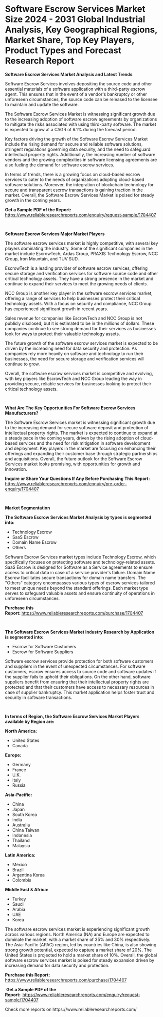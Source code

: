 <p><h1>Software Escrow Services Market Size 2024 - 2031 Global Industrial Analysis, Key Geographical Regions, Market Share, Top Key Players, Product Types and Forecast Research Report</h1></p><p><strong>Software Escrow Services Market Analysis and Latest Trends</strong></p>
<p><p>Software Escrow Services involves depositing the source code and other essential materials of a software application with a third-party escrow agent. This ensures that in the event of a vendor's bankruptcy or other unforeseen circumstances, the source code can be released to the licensee to maintain and update the software. </p><p>The Software Escrow Services Market is witnessing significant growth due to the increasing adoption of software escrow agreements by organizations to mitigate the risks associated with using third-party software. The market is expected to grow at a CAGR of 6.1% during the forecast period. </p><p>Key factors driving the growth of the Software Escrow Services Market include the rising demand for secure and reliable software solutions, stringent regulations governing data security, and the need to safeguard intellectual property rights. Additionally, the increasing number of software vendors and the growing complexities in software licensing agreements are also fueling the demand for software escrow services.</p><p>In terms of trends, there is a growing focus on cloud-based escrow services to cater to the needs of organizations adopting cloud-based software solutions. Moreover, the integration of blockchain technology for secure and transparent escrow transactions is gaining traction in the market. Overall, the Software Escrow Services Market is poised for steady growth in the coming years.</p></p>
<p><strong>Get a Sample PDF of the Report:&nbsp;</strong> <a href="https://www.reliableresearchreports.com/enquiry/request-sample/1704407">https://www.reliableresearchreports.com/enquiry/request-sample/1704407</a></p>
<p>&nbsp;</p>
<p><strong>Software Escrow Services Major Market Players</strong></p>
<p><p>The software escrow services market is highly competitive, with several key players dominating the industry. Some of the significant companies in the market include EscrowTech, Ardas Group, PRAXIS Technology Escrow, NCC Group, Iron Mountain, and TUV SUD.</p><p>EscrowTech is a leading provider of software escrow services, offering secure storage and verification services for software source code and other critical technology assets. They have a strong presence in the market and continue to expand their services to meet the growing needs of clients.</p><p>NCC Group is another key player in the software escrow services market, offering a range of services to help businesses protect their critical technology assets. With a focus on security and compliance, NCC Group has experienced significant growth in recent years.</p><p>Sales revenue for companies like EscrowTech and NCC Group is not publicly disclosed, but it is estimated to be in the millions of dollars. These companies continue to see strong demand for their services as businesses look for ways to protect their valuable technology assets.</p><p>The future growth of the software escrow services market is expected to be driven by the increasing need for data security and protection. As companies rely more heavily on software and technology to run their businesses, the need for secure storage and verification services will continue to grow.</p><p>Overall, the software escrow services market is competitive and evolving, with key players like EscrowTech and NCC Group leading the way in providing secure, reliable services for businesses looking to protect their critical technology assets.</p></p>
<p>&nbsp;</p>
<p><strong>What Are The Key Opportunities For Software Escrow Services Manufacturers?</strong></p>
<p><p>The Software Escrow Services market is witnessing significant growth due to the increasing demand for secure software deposit and protection of intellectual property rights. The market is expected to continue to expand at a steady pace in the coming years, driven by the rising adoption of cloud-based services and the need for risk mitigation in software development and deployment. Key players in the market are focusing on enhancing their offerings and expanding their customer base through strategic partnerships and acquisitions. Overall, the future outlook for the Software Escrow Services market looks promising, with opportunities for growth and innovation.</p></p>
<p><strong>Inquire or Share Your Questions If Any Before Purchasing This Report:</strong> <a href="https://www.reliableresearchreports.com/enquiry/pre-order-enquiry/1704407">https://www.reliableresearchreports.com/enquiry/pre-order-enquiry/1704407</a></p>
<p>&nbsp;</p>
<p><strong>Market Segmentation</strong></p>
<p><strong>The Software Escrow Services Market Analysis by types is segmented into:</strong></p>
<p><ul><li>Technology Escrow</li><li>SaaS Escrow</li><li>Domain Name Escrow</li><li>Others</li></ul></p>
<p><p>Software Escrow Services market types include Technology Escrow, which specifically focuses on protecting software and technology-related assets. SaaS Escrow is designed for Software as a Service agreements to ensure access to critical data in case of a service provider's failure. Domain Name Escrow facilitates secure transactions for domain name transfers. The "Others" category encompasses various types of escrow services tailored to meet unique needs beyond the standard offerings. Each market type serves to safeguard valuable assets and ensure continuity of operations in unforeseen circumstances.</p></p>
<p><strong>Purchase this Report:&nbsp;</strong><a href="https://www.reliableresearchreports.com/purchase/1704407">https://www.reliableresearchreports.com/purchase/1704407</a></p>
<p>&nbsp;</p>
<p><strong>The Software Escrow Services Market Industry Research by Application is segmented into:</strong></p>
<p><ul><li>Escrow for Software Customers</li><li>Escrow for Software Suppliers</li></ul></p>
<p><p>Software escrow services provide protection for both software customers and suppliers in the event of unexpected circumstances. For software customers, escrow ensures access to source code and software updates if the supplier fails to uphold their obligations. On the other hand, software suppliers benefit from ensuring that their intellectual property rights are protected and that their customers have access to necessary resources in case of supplier bankruptcy. This market application helps foster trust and security in software transactions.</p></p>
<p>&nbsp;</p>
<p><strong>In terms of Region, the Software Escrow Services Market Players available by Region are:</strong></p>
<p>
    <p> <strong> North America: </strong>
        <ul>
            <li>United States</li>
            <li>Canada</li>
        </ul>
        </p> 
    <p> <strong> Europe: </strong>
        <ul>
            <li>Germany</li>
            <li>France</li>
            <li>U.K.</li>
            <li>Italy</li>
            <li>Russia</li>
        </ul>
        </p> 
    <p> <strong> Asia-Pacific: </strong>
        <ul>
            <li>China</li>
            <li>Japan</li>
            <li>South Korea</li>
            <li>India</li>
            <li>Australia</li>
            <li>China Taiwan</li>
            <li>Indonesia</li>
            <li>Thailand</li>
            <li>Malaysia</li>
        </ul>
        </p> 
    <p> <strong> Latin America: </strong>
        <ul>
            <li>Mexico</li>
            <li>Brazil</li>
            <li>Argentina Korea</li>
            <li>Colombia</li>
        </ul>
        </p> 
    <p> <strong> Middle East & Africa: </strong>
        <ul>
            <li>Turkey</li>
            <li>Saudi</li>
            <li>Arabia</li>
            <li>UAE</li>
            <li>Korea</li>
        </ul>
    </p>
    </p>
<p><p>The software escrow services market is experiencing significant growth across various regions. North America (NA) and Europe are expected to dominate the market, with a market share of 35% and 30% respectively. The Asia-Pacific (APAC) region, led by countries like China, is also showing strong growth potential, expected to capture a market share of 20%. The United States is projected to hold a market share of 10%. Overall, the global software escrow services market is poised for steady expansion driven by increasing demand for data security and protection.</p></p>
<p><strong>Purchase this Report: </strong><a href="https://www.reliableresearchreports.com/purchase/1704407">https://www.reliableresearchreports.com/purchase/1704407</a></p>
<p>&nbsp;<strong>Get a Sample PDF of the Report:&nbsp;&nbsp;</strong><a href="https://www.reliableresearchreports.com/enquiry/request-sample/1704407">https://www.reliableresearchreports.com/enquiry/request-sample/1704407</a></p>
<p><strong></strong></p>
<p>Check more reports on https://www.reliableresearchreports.com/</p>